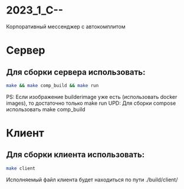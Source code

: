# 2023_1_C--
Корпоративный мессенджер c автокомплитом

# Сервер

## Для сборки сервера использовать:
```bash
make && make comp_build && make run
```

PS: Если изображение builderimage уже есть (использовать docker images), то достаточно только make run
UPD: Для сборки compose использовать make comp_build

# Клиент

## Для сборки клиента использовать:
```bash
make client
```

Исполняемый файл клиента будет находиться по пути ./build/client/
